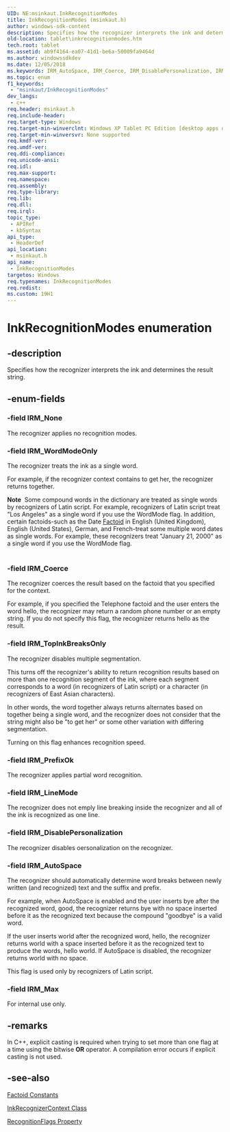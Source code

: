 ```yaml
---
UID: NE:msinkaut.InkRecognitionModes
title: InkRecognitionModes (msinkaut.h)
author: windows-sdk-content
description: Specifies how the recognizer interprets the ink and determines the result string.
old-location: tablet\inkrecognitionmodes.htm
tech.root: tablet
ms.assetid: ab9f4164-ea07-41d1-be6a-50009fa9464d
ms.author: windowssdkdev
ms.date: 12/05/2018
ms.keywords: IRM_AutoSpace, IRM_Coerce, IRM_DisablePersonalization, IRM_LineMode, IRM_Max, IRM_None, IRM_PrefixOk, IRM_TopInkBreaksOnly, IRM_WordModeOnly, InkRecognitionModes, InkRecognitionModes enumeration [Tablet PC], ab9f4164-ea07-41d1-be6a-50009fa9464d, msinkaut/IRM_AutoSpace, msinkaut/IRM_Coerce, msinkaut/IRM_DisablePersonalization, msinkaut/IRM_LineMode, msinkaut/IRM_Max, msinkaut/IRM_None, msinkaut/IRM_PrefixOk, msinkaut/IRM_TopInkBreaksOnly, msinkaut/IRM_WordModeOnly, msinkaut/InkRecognitionModes, tablet.inkrecognitionmodes
ms.topic: enum
f1_keywords: 
 - "msinkaut/InkRecognitionModes"
dev_langs:
 - c++
req.header: msinkaut.h
req.include-header: 
req.target-type: Windows
req.target-min-winverclnt: Windows XP Tablet PC Edition [desktop apps only]
req.target-min-winversvr: None supported
req.kmdf-ver: 
req.umdf-ver: 
req.ddi-compliance: 
req.unicode-ansi: 
req.idl: 
req.max-support: 
req.namespace: 
req.assembly: 
req.type-library: 
req.lib: 
req.dll: 
req.irql: 
topic_type:
 - APIRef
 - kbSyntax
api_type:
 - HeaderDef
api_location:
 - msinkaut.h
api_name:
 - InkRecognitionModes
targetos: Windows
req.typenames: InkRecognitionModes
req.redist: 
ms.custom: 19H1
---
```


# InkRecognitionModes enumeration


## -description



Specifies  how the recognizer interprets the ink and determines the result string.




## -enum-fields




### -field IRM_None

The recognizer applies no recognition modes.


### -field IRM_WordModeOnly

The recognizer treats the ink as a single word.

For example, if the recognizer context contains to get her, the recognizer returns together.

<div class="alert"><b>Note</b>  Some compound words in the dictionary are treated as single words by recognizers of Latin script. For example, recognizers of Latin script treat "Los Angeles" as a single word if you use the WordMode flag. In addition, certain factoids-such as the Date <a href="https://docs.microsoft.com/windows/desktop/tablet/factoid-constants">Factoid</a> in English (United Kingdom), English (United States), German, and French-treat some multiple word dates as single words. For example, these recognizers treat "January 21, 2000" as a single word if you use the WordMode flag.</div>
<div> </div>

### -field IRM_Coerce

The recognizer coerces the result based on the factoid that you specified for the context.

For example, if you specified the Telephone factoid and the user enters the word hello, the recognizer may return a random phone number or an empty string. If you do not specify this flag, the recognizer returns hello as the result.


### -field IRM_TopInkBreaksOnly

The recognizer disables multiple segmentation.

This turns off the recognizer's ability to return recognition results based on more than one recognition segment of the ink, where each segment corresponds to a word (in recognizers of Latin script) or a character (in recognizers of East Asian characters).

In other words, the word together always returns alternates based on together being a single word, and the recognizer does not consider that the string might also be "to get her" or some other variation with differing segmentation.

Turning on this flag enhances recognition speed.


### -field IRM_PrefixOk

The recognizer applies partial word recognition.


### -field IRM_LineMode

The recognizer does not emply line breaking inside the recognizer and all of the ink is recognized as one line.


### -field IRM_DisablePersonalization

The recognizer disables oersonalization on the recognizer.


### -field IRM_AutoSpace

The recognizer should automatically determine word breaks between newly written (and recognized) text and the suffix and prefix.

For example, when AutoSpace is enabled and the user inserts bye after the recognized word, good, the recognizer returns bye with no space inserted before it as the recognized text because the compound "goodbye" is a valid word.

If the user inserts world after the recognized word, hello, the recognizer returns world with a space inserted before it as the recognized text to produce the words, hello world. If AutoSpace is disabled, the recognizer returns world with no space.

This flag is used only by recognizers of Latin script.


### -field IRM_Max

For internal use only.


## -remarks



In C++, explicit casting is required when trying to set more than one flag at a time using the bitwise <b>OR</b> operator. A compilation error occurs if explicit casting is not used.




## -see-also




<a href="https://docs.microsoft.com/windows/desktop/tablet/factoid-constants">Factoid Constants</a>



<a href="https://docs.microsoft.com/windows/desktop/tablet/inkrecognizercontext-class">InkRecognizerContext Class</a>



<a href="https://docs.microsoft.com/windows/desktop/api/msinkaut/nf-msinkaut-iinkrecognizercontext-get_recognitionflags">RecognitionFlags Property</a>
 

 

